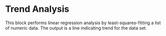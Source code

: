 # Trend Analysis

This block performs linear regression analysis by least-squares-fitting a list of numeric data. The output is a line indicating trend for the data set.
